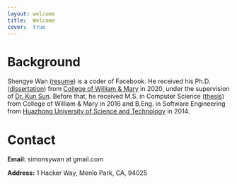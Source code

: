 ```yaml
---
layout: welcome
title:  Welcome
cover:  true
---
```


# Background
Shengye Wan ([resume][resume]) is a coder of Facebook. He received his Ph.D. ([dissertation][dissertation]) from [College of William & Mary][wm] in 2020, under the supervision of [Dr. Kun Sun][professor]. Before that, he received M.S. in Computer Science ([thesis][thesis]) from College of William & Mary in 2016 and B.Eng. in Software Engineering from [Huazhong University of Science and Technology][hust] in 2014.

[resume]: ./assets/Resume_Shengye.pdf
[dissertation]: https://scholarworks.wm.edu/cgi/viewcontent.cgi?article=7077&context=etd
[thesis]: https://scholarworks.wm.edu/cgi/viewcontent.cgi?article=1039&context=etd
[professor]: http://csis.gmu.edu/ksun/
[wm]: http://www.wm.edu/
[hust]: http://english.hust.edu.cn/

# Contact
**Email:** simonsywan at gmail.com

**Address:** 1 Hacker Way, Menlo Park, CA, 94025
